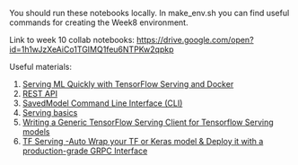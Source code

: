 You should run these notebooks locally.
In make_env.sh you can find useful commands for creating the Week8 environment.

Link to week 10 collab notebooks: https://drive.google.com/open?id=1h1wJzXeAiCo1TGIMQ1feu6NTPKw2qpkp


Useful materials:
1. [Serving ML Quickly with TensorFlow Serving and Docker](https://medium.com/tensorflow/serving-ml-quickly-with-tensorflow-serving-and-docker-7df7094aa008)
2. [REST API](https://www.tensorflow.org/tfx/serving/api_rest)
3. [SavedModel Command Line Interface (CLI)](https://www.tensorflow.org/guide/saved_model#load_and_serve_a_savedmodel_in_tensorflow_serving)
4. [Serving basics](https://www.tensorflow.org/tfx/serving/serving_basic)
5. [Writing a Generic TensorFlow Serving Client for Tensorflow Serving models](https://towardsdatascience.com/productising-tensorflow-keras-models-via-tensorflow-serving-69e191cb1f37)
6. [TF Serving -Auto Wrap your TF or Keras model & Deploy it with a production-grade GRPC Interface](https://towardsdatascience.com/using-tensorflow-serving-grpc-38a722451064)
